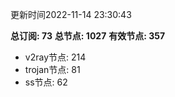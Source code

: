 更新时间2022-11-14 23:30:43

**总订阅: 73**
**总节点: 1027**
**有效节点: 357**
- v2ray节点: 214
- trojan节点: 81
- ss节点: 62
